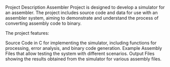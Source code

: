 Project Description
Assembler Project is designed to develop a simulator for an assembler. The project includes source code and data for use with an assembler system, aiming to demonstrate and understand the process of converting assembly code to binary.

The project features:

Source Code in C for implementing the simulator, including functions for processing, error analysis, and binary code generation.
Example Assembly Files that allow testing the system with different scenarios.
Output Files showing the results obtained from the simulator for various assembly files.
